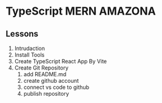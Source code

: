 # TypeScript MERN AMAZONA

## Lessons

1. Intrudaction
2. Install Tools
3. Create TypeScript React App By Vite
4. Create Git Repository
    1. add README.md
    2. create github account
    3. connect vs code to github
    4. publish repository
